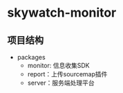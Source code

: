 # skywatch-monitor

## 项目结构

- packages
  - monitor: 信息收集SDK
  - report：上传sourcemap插件
  - server：服务端处理平台

